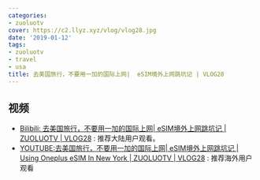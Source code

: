 ```yaml
---
categories:
- zuoluotv
cover: https://c2.llyz.xyz/vlog/vlog28.jpg
date: '2019-01-12'
tags:
- zuoluotv
- travel
- usa
title: 去美国旅行，不要用一加的国际上网|  eSIM境外上网跳坑记 | VLOG28
---
```


## 视频

- [Bilibili: 去美国旅行，不要用一加的国际上网| eSIM境外上网跳坑记 | ZUOLUOTV | VLOG28](https://www.bilibili.com/video/av40614699/) : 推荐大陆用户观看。
- [YOUTUBE:去美国旅行，不要用一加的国际上网| eSIM境外上网跳坑记 | Using Oneplus eSIM In New York | ZUOLUOTV | VLOG28](https://www.youtube.com/watch?v=C9ajYBAPzyE) : 推荐海外用户观看
